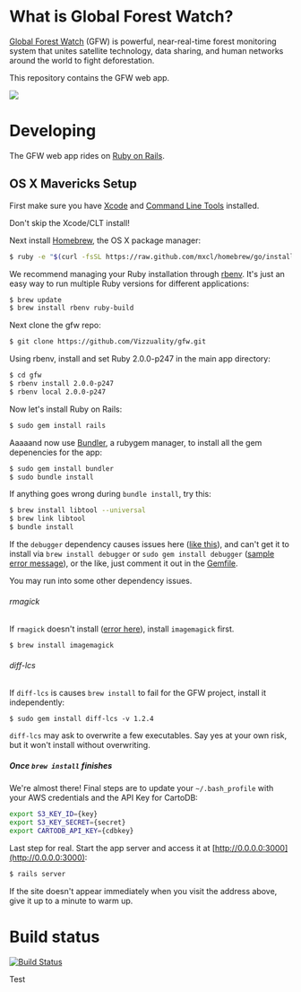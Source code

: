 # What is Global Forest Watch?

[Global Forest Watch](http://www.wri.org/our-work/project/global-forest-watch) (GFW) is powerful, near-real-time forest monitoring system that unites satellite technology, data sharing, and human networks around the world to fight deforestation.

This repository contains the GFW web app.

![](http://i.imgur.com/oIk9IDK.jpg)

# Developing

The GFW web app rides on [Ruby on Rails](http://rubyonrails.org).

## OS X Mavericks Setup

First make sure you have [Xcode](https://developer.apple.com/xcode) and [Command Line Tools](https://developer.apple.com/downloads/index.action) installed.

Don't skip the Xcode/CLT install!

Next install [Homebrew](http://brew.sh), the OS X package manager:

```bash
$ ruby -e "$(curl -fsSL https://raw.github.com/mxcl/homebrew/go/install)"
```

We recommend managing your Ruby installation through [rbenv](https://github.com/sstephenson/rbenv). It's just an easy way to run multiple Ruby versions for different applications:

```bash
$ brew update
$ brew install rbenv ruby-build
```

Next clone the gfw repo:

```bash
$ git clone https://github.com/Vizzuality/gfw.git
```

Using rbenv, install and set Ruby 2.0.0-p247 in the main app directory:

```bash
$ cd gfw
$ rbenv install 2.0.0-p247
$ rbenv local 2.0.0-p247
```

Now let's install Ruby on Rails:

```bash
$ sudo gem install rails
```

Aaaaand now use [Bundler](http://bundler.io/), a rubygem manager, to install all the gem depenencies for the app:

```bash
$ sudo gem install bundler
$ sudo bundle install
```

If anything goes wrong during `bundle install`, try this:

```bash
$ brew install libtool --universal
$ brew link libtool
$ bundle install
```

If the `debugger` dependency causes issues here ([like this](https://gist.github.com/robinkraft/b52ce6ec9681470194d4)), and can't get it to install via `brew install debugger` or `sudo gem install debugger` ([sample error message](https://gist.github.com/robinkraft/e86d7704b89c0e65b0c2)), or the like, just comment it out in the [Gemfile](https://github.com/Vizzuality/gfw/blob/develop/Gemfile).

You may run into some other dependency issues.

###### rmagick

If `rmagick` doesn't install ([error here](https://gist.github.com/robinkraft/083b9dbc12b3f4faf206)), install `imagemagick` first.

```shell
$ brew install imagemagick
```

###### diff-lcs

If `diff-lcs` is causes `brew install` to fail for the GFW project, install it independently:

```shell
$ sudo gem install diff-lcs -v 1.2.4
```

`diff-lcs` may ask to overwrite a few executables. Say yes at your own risk, but it won't install without overwriting.

##### Once `brew install` finishes

We're almost there! Final steps are to update your `~/.bash_profile` with your AWS credentials and the API Key for CartoDB:

```bash
export S3_KEY_ID={key}
export S3_KEY_SECRET={secret}
export CARTODB_API_KEY={cdbkey}
```

Last step for real. Start the app server and access it at [http://0.0.0.0:3000](http://0.0.0.0:3000):

```bash
$ rails server
```

If the site doesn't appear immediately when you visit the address above, give it up to a minute to warm up.

# Build status

[![Build Status](https://secure.travis-ci.org/Vizzuality/gfw.png?branch=master)](http://travis-ci.org/Vizzuality/gfw)

Test
